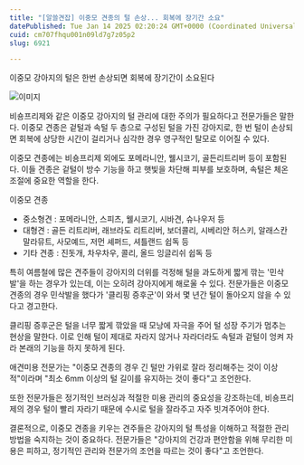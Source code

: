 ```yaml
---
title: "[알쓸견잡] 이중모 견종의 털 손상... 회복에 장기간 소요"
datePublished: Tue Jan 14 2025 02:20:24 GMT+0000 (Coordinated Universal Time)
cuid: cm707fhqu001n09ld7g7z05p2
slug: 6921

---
```



이중모 강아지의 털은 한번 손상되면 회복에 장기간이 소요된다

![이미지](https://cdn.hashnode.com/res/hashnode/image/upload/v1739261564097/12ab396e-181a-42ab-9efd-ade5ad69f593.jpeg)

비숑프리제와 같은 이중모 강아지의 털 관리에 대한 주의가 필요하다고 전문가들은 말한다. 이중모 견종은 겉털과 속털 두 층으로 구성된 털을 가진 강아지로, 한 번 털이 손상되면 회복에 상당한 시간이 걸리거나 심각한 경우 영구적인 탈모로 이어질 수 있다.

이중모 견종에는 비숑프리제 외에도 포메라니안, 웰시코기, 골든리트리버 등이 포함된다. 이들 견종은 겉털이 방수 기능을 하고 햇빛을 차단해 피부를 보호하며, 속털은 체온 조절에 중요한 역할을 한다.

이중모 견종

- 중소형견 : 포메라니안, 스피츠, 웰시코기, 시바견, 슈나우저 등
- 대형견 : 골든 리트리버, 래브라도 리트리버, 보더콜리, 시베리안 허스키, 알래스칸 말라뮤트, 사모예드, 저먼 셰퍼드, 셔틀랜드 쉽독 등
- 기타 견종 : 진돗개, 차우차우, 콜리, 올드 잉글리쉬 쉽독 등

특히 여름철에 많은 견주들이 강아지의 더위를 걱정해 털을 과도하게 짧게 깎는 '민삭발'을 하는 경우가 있는데, 이는 오히려 강아지에게 해로울 수 있다. 전문가들은 이중모 견종의 경우 민삭발을 했다가 '클리핑 증후군'이 와서 몇 년간 털이 돌아오지 않을 수 있다고 경고한다.

클리핑 증후군은 털을 너무 짧게 깎았을 때 모낭에 자극을 주어 털 성장 주기가 멈추는 현상을 말한다. 이로 인해 털이 제대로 자라지 않거나 자라더라도 속털과 겉털이 엉켜 자라 본래의 기능을 하지 못하게 된다.

애견미용 전문가는 "이중모 견종의 경우 긴 털만 가위로 잘라 정리해주는 것이 이상적"이라며 "최소 6mm 이상의 털 길이를 유지하는 것이 좋다"고 조언한다.

또한 전문가들은 정기적인 브러싱과 적절한 미용 관리의 중요성을 강조하는데, 비숑프리제의 경우 털이 빨리 자라기 때문에 수시로 털을 잘라주고 자주 빗겨주어야 한다.

결론적으로, 이중모 견종을 키우는 견주들은 강아지의 털 특성을 이해하고 적절한 관리 방법을 숙지하는 것이 중요하다. 전문가들은 "강아지의 건강과 편안함을 위해 무리한 미용은 피하고, 정기적인 관리와 전문가의 조언을 따르는 것이 좋다"고 조언한다.